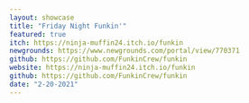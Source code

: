 ```yaml
---
layout: showcase
title: "Friday Night Funkin'"
featured: true
itch: https://ninja-muffin24.itch.io/funkin
newgrounds: https://www.newgrounds.com/portal/view/770371
github: https://github.com/FunkinCrew/funkin
website: https://ninja-muffin24.itch.io/funkin
github: https://github.com/FunkinCrew/funkin
date: "2-20-2021"
---
```

